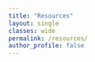 ```yaml
---
title: "Resources"
layout: single
classes: wide
permalink: /resources/
author_profile: false
---
```

